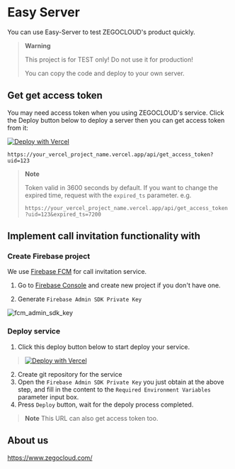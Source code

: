 # Easy Server

You can use Easy-Server to test ZEGOCLOUD's product quickly.

> **Warning**
> 
> This project is for TEST only! Do not use it for production!
> 
> You can copy the code and deploy to your own server.

## Get get access token

You may need access token when you using ZEGOCLOUD's service. Click the Deploy button below to deploy a server then you can get access token from it:

[![Deploy with Vercel](https://vercel.com/button)](https://vercel.com/new/clone?repository-url=https%3A%2F%2Fgithub.com%2FZEGOCLOUD%2Feasy_server_nextjs&env=ZEGOCLOUD_APP_ID,ZEGOCLOUD_SERVER_SECRET)

```
https://your_vercel_project_name.vercel.app/api/get_access_token?uid=123
```

> **Note**
> 
> Token valid in 3600 seconds by default. If you want to change the expired time, request with the `expired_ts` parameter. e.g. 
> 
> `https://your_vercel_project_name.vercel.app/api/get_access_token?uid=123&expired_ts=7200`

## Implement call invitation functionality with 

### Create Firebase project

We use [Firebase FCM](https://firebase.google.com/docs/cloud-messaging) for call invitation service.

1. Go to [Firebase Console](https://console.firebase.google.com/) and create new project if you don't have one.

2. Generate `Firebase Admin SDK Private Key`

![fcm_admin_sdk_key](https://user-images.githubusercontent.com/5242852/209456355-80fba59a-ea47-46af-8bd8-c9fafb62d745.gif)

### Deploy service

1. Click this deploy button below to start deploy your service.
> [![Deploy with Vercel](https://vercel.com/button)](https://vercel.com/new/clone?repository-url=https%3A%2F%2Fgithub.com%2FZEGOCLOUD%2Feasy_server_nextjs&env=ZEGOCLOUD_APP_ID,ZEGOCLOUD_SERVER_SECRET,FA_PROJECT_ID,FA_PRIVATE_KEY_ID,FA_PRIVATE_KEY,FA_CLIENT_EMAIL,FA_CLIENT_ID,FA_CLIENT_X509_CERT_URL)
2. Create git repository for the service
3. Open the `Firebase Admin SDK Private Key` you just obtain at the above step, and fill in the content to the `Required Environment Variables` parameter input box.
4. Press `Deploy` button, wait for the depoly process completed.

> **Note**
> This URL can also get access token too.


## About us

https://www.zegocloud.com/

